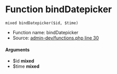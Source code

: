 Function bindDatepicker
===========================





    mixed bindDatepicker($id, $time)

* Function name: bindDatepicker
* Source: [admin-dev/functions.php line 30](https://github.com/PrestaShop/PrestaShop/blob/1.6.1.1/admin-dev/functions.php#L30)

#### Arguments
* $id **mixed**
* $time **mixed**


